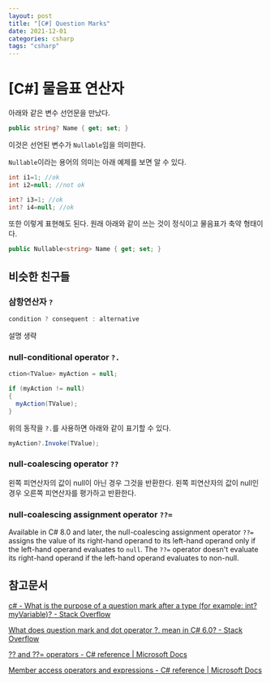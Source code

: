 ```yaml
---
layout: post
title: "[C#] Question Marks"
date: 2021-12-01
categories: csharp
tags: "csharp"
---
```



# [C#] 물음표 연산자

아래와 같은 변수 선언문을 만났다.

```csharp
public string? Name { get; set; }
```

이것은 선언된 변수가 `Nullable`임을 의미한다.

`Nullable`이라는 용어의 의미는 아래 예제를 보면 알 수 있다.

```csharp
int i1=1; //ok
int i2=null; //not ok

int? i3=1; //ok
int? i4=null; //ok
```

또한 이렇게 표현해도 된다. 원래 아래와 같이 쓰는 것이 정식이고 물음표가 축약 형태이다.

```csharp
public Nullable<string> Name { get; set; }
```

## 비슷한 친구들

### 삼항연산자 `?`

```csharp
condition ? consequent : alternative
```

설명 생략

### null-conditional operator `?.`

```csharp
ction<TValue> myAction = null;

if (myAction != null)
{
  myAction(TValue);
}
```

위의 동작을 `?.`를 사용하면 아래와 같이 표기할 수 있다.

```csharp
myAction?.Invoke(TValue);
```

### null-coalescing operator `??`

왼쪽 피연산자의 값이 null이 아닌 경우 그것을 반환한다. 왼쪽 피연산자의 값이 null인 경우 오른쪽 피연산자를 평가하고 반환한다.

### null-coalescing assignment operator `??=`

Available in C# 8.0 and later, the null-coalescing assignment operator `??=` assigns the value of its right-hand operand to its left-hand operand only if the left-hand operand evaluates to `null`. The `??=` operator doesn't evaluate its right-hand operand if the left-hand operand evaluates to non-null.

## 참고문서

[c# - What is the purpose of a question mark after a type (for example: int? myVariable)? - Stack Overflow](https://stackoverflow.com/questions/2690866/what-is-the-purpose-of-a-question-mark-after-a-type-for-example-int-myvariabl)

[What does question mark and dot operator ?. mean in C# 6.0? - Stack Overflow](https://stackoverflow.com/questions/28352072/what-does-question-mark-and-dot-operator-mean-in-c-sharp-6-0)

[?? and ??= operators - C# reference | Microsoft Docs](https://docs.microsoft.com/en-us/dotnet/csharp/language-reference/operators/null-coalescing-operator)

[Member access operators and expressions - C# reference | Microsoft Docs](https://docs.microsoft.com/en-us/dotnet/csharp/language-reference/operators/member-access-operators#null-conditional-operators--and-)
